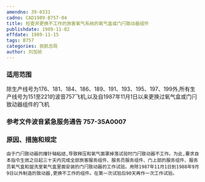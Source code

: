 ```yaml
---
amendno: 39-0331
cadno: CAD1989-B757-04
title: 检查并更换不工作的旅客氧气系统的氧气盒或门闩致动器组件
publishdate: 1989-11-02
effdate: 1989-11-15
tags: B757
categories: 民航总局
author: 刘加祯
---
```


### 适用范围 
除生产线号为176、181、184、186、189、191、193、195、197、199外,所有生产线号为151至221的波音757飞机,以及自1987年11月1日以来更换过氧气盒或门闩致动器组件的飞机

### 参考文件波音紧急服务通告 757-35A0007 

### 原因、措施和规定 
    由于门闩致动器的撞针轴粘结,导致释压和氧气面罩掉落试验时门闩致动器不工作。为此,要求自本指令生效之日起三十天内完成全部旅客服务组件、服务员服务组件、门上部的服务组件、服务员氧气盒和盥洗室氧气盒里面安装的门闩致动器的工作试验。用除1987年11月1日到1988年9月9日以外制造的致动器,更换不工作的组件。在第一次试验后90天再作一次工作试验。
